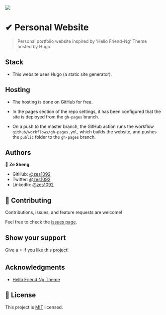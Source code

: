 ![](https://img.shields.io/badge/Microverse-blueviolet)

# ✔ Personal Website

> Personal portfolio website inspired by 'Hello Friend-Ng' Theme hosted by Hugo.

## Stack

- This website uses Hugo (a static site generator).

## Hosting

- The hosting is done on GitHub for free.

- In the pages section of the repo settings, it has been configured that the site is deployed from the `gh-pages` branch.

- On a push to the master branch, the GitHub action runs the workflow `github/workflows/gh-pages.yml`, which builds the website, and pushes the `public` folder to the `gh-pages` branch.



## Authors

👤 **Ze Sheng**

- GitHub: [@zes1092](https://github.com/githubhandle](https://github.com/zes1092/))
- Twitter: [@zes1092](https://twitter.com/twitterhandle](https://twitter.com/zes1092))
- LinkedIn: [@zes1092](https://linkedin.com/in/linkedinhandle](https://www.linkedin.com/in/zes1092/))

## 🤝 Contributing

Contributions, issues, and feature requests are welcome!

Feel free to check the [issues page](../../issues/).

## Show your support

Give a ⭐️ if you like this project!

## Acknowledgments

- [Hello Friend Ng Theme](https://github.com/rhazdon/hugo-theme-hello-friend-ng)

## 📝 License

This project is [MIT](./MIT.md) licensed.
